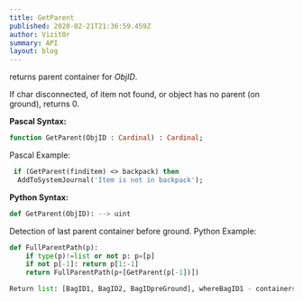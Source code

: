 ```yaml
---
title: GetParent
published: 2020-02-21T21:36:59.459Z
author: Vizit0r
summary: API
layout: blog
---
```


 

returns parent container for *ObjID*. 

If char disconnected, of item not found, or object has no parent (on ground), returns 0.


**Pascal Syntax:**

```pascal
function GetParent(ObjID : Cardinal) : Cardinal;
```
Pascal Example:
```pascal
 if (GetParent(finditem) <> backpack) then 
  AddToSystemJournal('Item is not in backpack');
```


**Python Syntax:**
```python
def GetParent(ObjID): --> uint
```
Detection of last parent container before ground.
Python Example:
```python
def FullParentPath(p):
    if type(p)!=list or not p: p=[p]
    if not p[-1]: return p[1:-1]
    return FullParentPath(p+[GetParent(p[-1])])

Return list: [BagID1, BagID2, BagIDpreGround], whereBagID1 - containers with ObjID, BagIDpreGround - last container before groud (if search in character backpack or layers - will return character ID).
```
